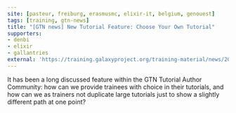 ```yaml
---
site: [pasteur, freiburg, erasmusmc, elixir-it, belgium, genouest]
tags: [training, gtn-news]
title: "[GTN news] New Tutorial Feature: Choose Your Own Tutorial"
supporters:
- denbi
- elixir
- gallantries
external: 'https://training.galaxyproject.org/training-material/news/2022/04/12/cyot.html'
---
```


It has been a long discussed feature within the GTN Tutorial Author Community: how can we provide trainees with choice in their tutorials, and how can we as trainers not duplicate large tutorials just to show a slightly different path at one point?

